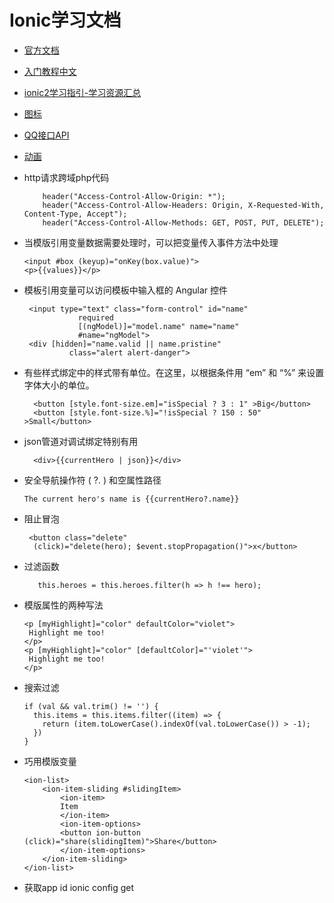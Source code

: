 # Ionic学习文档
* [官方文档](http://ionicframework.com/docs/components/#overview)

* [入门教程中文](https://yanxiaodi.gitbooks.io/ionic2-guide/content/)

* [ionic2学习指引-学习资源汇总](http://www.jianshu.com/p/836392297eb9)

* [图标](http://ionicframework.com/docs/ionicons/)

* [QQ接口API](http://wiki.open.qq.com/wiki/mobile/API%E8%B0%83%E7%94%A8%E8%AF%B4%E6%98%8E#6._.E8.BF.94.E5.9B.9E.E7.A0.81.E8.AF.B4.E6.98.8E%E3%80%82)

* [动画](http://m.blog.csdn.net/MetaphorXi/article/details/78180410)  

* http请求跨域php代码
    ```
        header("Access-Control-Allow-Origin: *");  
        header("Access-Control-Allow-Headers: Origin, X-Requested-With, Content-Type, Accept");  
        header("Access-Control-Allow-Methods: GET, POST, PUT, DELETE");  
    ```
* 当模版引用变量数据需要处理时，可以把变量传入事件方法中处理
    ```
    <input #box (keyup)="onKey(box.value)">
    <p>{{values}}</p>
    ```

* 模板引用变量可以访问模板中输入框的 Angular 控件
   ```
    <input type="text" class="form-control" id="name"
               required
               [(ngModel)]="model.name" name="name"
               #name="ngModel">
    <div [hidden]="name.valid || name.pristine"
             class="alert alert-danger">
   ```
* 有些样式绑定中的样式带有单位。在这里，以根据条件用 “em” 和 “%” 来设置字体大小的单位。
  ```
    <button [style.font-size.em]="isSpecial ? 3 : 1" >Big</button>
    <button [style.font-size.%]="!isSpecial ? 150 : 50" >Small</button>
  ```
* json管道对调试绑定特别有用
  ```
    <div>{{currentHero | json}}</div>
  ```

* 安全导航操作符 ( ?. ) 和空属性路径
    ```
    The current hero's name is {{currentHero?.name}}
    ```

* 阻止冒泡
    ```
     <button class="delete"
      (click)="delete(hero); $event.stopPropagation()">x</button>   
    ```
* 过滤函数
    ```
       this.heroes = this.heroes.filter(h => h !== hero);
    ```
* 模版属性的两种写法
    ```
    <p [myHighlight]="color" defaultColor="violet">
     Highlight me too!
    </p>
    <p [myHighlight]="color" [defaultColor]="'violet'">
     Highlight me too!
    </p>
    ```
* 搜索过滤
    ```
    if (val && val.trim() != '') {
      this.items = this.items.filter((item) => {
        return (item.toLowerCase().indexOf(val.toLowerCase()) > -1);
      })
    }
    ```
* 巧用模版变量
    ```
    <ion-list>
        <ion-item-sliding #slidingItem>
            <ion-item>
            Item
            </ion-item>
            <ion-item-options>
            <button ion-button (click)="share(slidingItem)">Share</button>
            </ion-item-options>
        </ion-item-sliding>
    </ion-list>
    ```

* 获取app id  ionic config get
